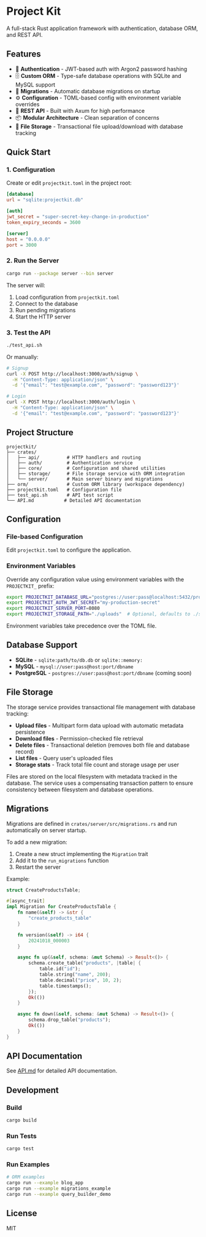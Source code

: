 # Project Kit

A full-stack Rust application framework with authentication, database ORM, and REST API.

## Features

- 🔐 **Authentication** - JWT-based auth with Argon2 password hashing
- 🗄️ **Custom ORM** - Type-safe database operations with SQLite and MySQL support
- 🔄 **Migrations** - Automatic database migrations on startup
- ⚙️ **Configuration** - TOML-based config with environment variable overrides
- 🚀 **REST API** - Built with Axum for high performance
- 📦 **Modular Architecture** - Clean separation of concerns
- 📁 **File Storage** - Transactional file upload/download with database tracking

## Quick Start

### 1. Configuration

Create or edit `projectkit.toml` in the project root:

```toml
[database]
url = "sqlite:projectkit.db"

[auth]
jwt_secret = "super-secret-key-change-in-production"
token_expiry_seconds = 3600

[server]
host = "0.0.0.0"
port = 3000
```

### 2. Run the Server

```bash
cargo run --package server --bin server
```

The server will:
1. Load configuration from `projectkit.toml`
2. Connect to the database
3. Run pending migrations
4. Start the HTTP server

### 3. Test the API

```bash
./test_api.sh
```

Or manually:

```bash
# Signup
curl -X POST http://localhost:3000/auth/signup \
  -H "Content-Type: application/json" \
  -d '{"email": "test@example.com", "password": "password123"}'

# Login
curl -X POST http://localhost:3000/auth/login \
  -H "Content-Type: application/json" \
  -d '{"email": "test@example.com", "password": "password123"}'
```

## Project Structure

```
projectkit/
├── crates/
│   ├── api/          # HTTP handlers and routing
│   ├── auth/         # Authentication service
│   ├── core/         # Configuration and shared utilities
│   ├── storage/      # File storage service with ORM integration
│   └── server/       # Main server binary and migrations
├── orm/              # Custom ORM library (workspace dependency)
├── projectkit.toml   # Configuration file
├── test_api.sh       # API test script
└── API.md           # Detailed API documentation
```

## Configuration

### File-based Configuration

Edit `projectkit.toml` to configure the application.

### Environment Variables

Override any configuration value using environment variables with the `PROJECTKIT_` prefix:

```bash
export PROJECTKIT_DATABASE_URL="postgres://user:pass@localhost:5432/projectkit"
export PROJECTKIT_AUTH_JWT_SECRET="my-production-secret"
export PROJECTKIT_SERVER_PORT=8080
export PROJECTKIT_STORAGE_PATH="./uploads"  # Optional, defaults to ./storage
```

Environment variables take precedence over the TOML file.

## Database Support

- **SQLite** - `sqlite:path/to/db.db` or `sqlite::memory:`
- **MySQL** - `mysql://user:pass@host:port/dbname`
- **PostgreSQL** - `postgres://user:pass@host:port/dbname` (coming soon)

## File Storage

The storage service provides transactional file management with database tracking:

- **Upload files** - Multipart form data upload with automatic metadata persistence
- **Download files** - Permission-checked file retrieval
- **Delete files** - Transactional deletion (removes both file and database record)
- **List files** - Query user's uploaded files
- **Storage stats** - Track total file count and storage usage per user

Files are stored on the local filesystem with metadata tracked in the database. The service uses a compensating transaction pattern to ensure consistency between filesystem and database operations.

## Migrations

Migrations are defined in `crates/server/src/migrations.rs` and run automatically on server startup.

To add a new migration:

1. Create a new struct implementing the `Migration` trait
2. Add it to the `run_migrations` function
3. Restart the server

Example:

```rust
struct CreateProductsTable;

#[async_trait]
impl Migration for CreateProductsTable {
    fn name(&self) -> &str {
        "create_products_table"
    }

    fn version(&self) -> i64 {
        20241018_000003
    }

    async fn up(&self, schema: &mut Schema) -> Result<()> {
        schema.create_table("products", |table| {
            table.id("id");
            table.string("name", 200);
            table.decimal("price", 10, 2);
            table.timestamps();
        });
        Ok(())
    }

    async fn down(&self, schema: &mut Schema) -> Result<()> {
        schema.drop_table("products");
        Ok(())
    }
}
```

## API Documentation

See [API.md](./API.md) for detailed API documentation.

## Development

### Build

```bash
cargo build
```

### Run Tests

```bash
cargo test
```

### Run Examples

```bash
# ORM examples
cargo run --example blog_app
cargo run --example migrations_example
cargo run --example query_builder_demo
```

## License

MIT
